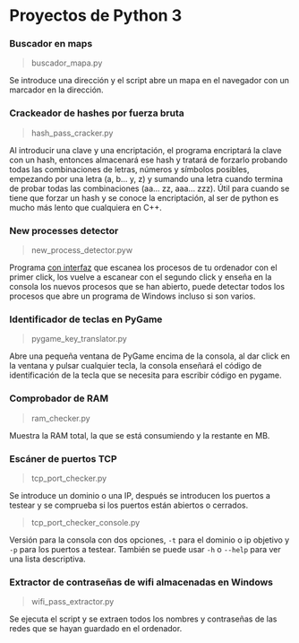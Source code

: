 # Proyectos de Python 3

### Buscador en maps 
>buscador_mapa.py

Se introduce una dirección y el script abre un mapa en el navegador con un marcador en la dirección.

### Crackeador de hashes por fuerza bruta
>hash_pass_cracker.py

Al introducir una clave y una encriptación, el programa encriptará la clave con un hash, entonces almacenará ese hash y tratará de forzarlo probando todas las combinaciones de letras, números y símbolos posibles, empezando por una letra (a, b... y, z) y sumando una letra cuando termina de probar todas las combinaciones (aa... zz, aaa... zzz). Útil para cuando se tiene que forzar un hash y se conoce la encriptación, al ser de python es mucho más lento que cualquiera en C++.

### New processes detector
>new_process_detector.pyw

Programa [con interfaz](https://imgur.com/a/ipjYBc6) que escanea los procesos de tu ordenador con el primer click, los vuelve a escanear con el segundo click y enseña en la consola los nuevos procesos que se han abierto, puede detectar todos los procesos que abre un programa de Windows incluso si son varios.

### Identificador de teclas en PyGame
>pygame_key_translator.py

Abre una pequeña ventana de PyGame encima de la consola, al dar click en la ventana y pulsar cualquier tecla, la consola enseñará el código de identificación de la tecla que se necesita para escribir código en pygame.

### Comprobador de RAM
>ram_checker.py

Muestra la RAM total, la que se está consumiendo y la restante en MB.

### Escáner de puertos TCP
>tcp_port_checker.py

Se introduce un dominio o una IP, después se introducen los puertos a testear y se comprueba si los puertos están abiertos o cerrados.
>tcp_port_checker_console.py

Versión para la consola con dos opciones, `-t` para el dominio o ip objetivo y `-p` para los puertos a testear. También se puede usar `-h` o `--help` para ver una lista descriptiva.

### Extractor de contraseñas de wifi almacenadas en Windows
>wifi_pass_extractor.py

Se ejecuta el script y se extraen todos los nombres y contraseñas de las redes que se hayan guardado en el ordenador.
